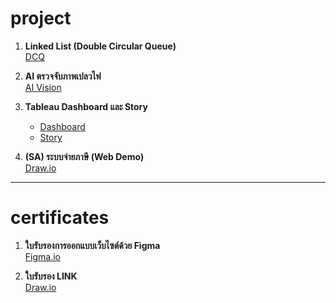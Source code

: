 # project

1. **Linked List (Double Circular Queue)**  
   [DCQ](https://Emkub.github.io/project/Double-Circular-Queue-1.pdf)

2. **AI ตรวจจับภาพเปลวไฟ**  
   [AI Vision](https://Emkub.github.io/project/AI.ipynb)

3. **Tableau Dashboard และ Story**  
   - [Dashboard](https://Emkub.github.io/project/มูลค่าการนำเข้าของวิสาหกิจ.pdf)  
   - [Story](https://Emkub.github.io/project/แนวโน้มการนำเข้า.pdf)

4. **(SA) ระบบจ่ายภาษี (Web Demo)**  
   [Draw.io](https://Emkub.github.io/project/SA1.drawio.pdf)

---

# certificates

1. **ใบรับรองการออกแบบเว็บไซต์ด้วย Figma**  
   [Figma.io](https://Emkub.github.io/project/Figma.pdf)

2. **ใบรับรอง LINK**  
   [Draw.io](https://Emkub.github.io/project/Link.pdf)
